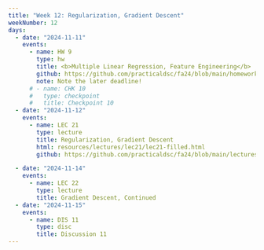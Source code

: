 ```yaml
---
title: "Week 12: Regularization, Gradient Descent"
weekNumber: 12
days:
  - date: "2024-11-11"
    events:
      - name: HW 9
        type: hw
        title: <b>Multiple Linear Regression, Feature Engineering</b>
        github: https://github.com/practicaldsc/fa24/blob/main/homeworks/hw09/hw09.ipynb
        note: Note the later deadline!
      # - name: CHK 10
      #   type: checkpoint
      #   title: Checkpoint 10
  - date: "2024-11-12"
    events:
      - name: LEC 21
        type: lecture
        title: Regularization, Gradient Descent
        html: resources/lectures/lec21/lec21-filled.html
        github: https://github.com/practicaldsc/fa24/blob/main/lectures/lec21/

  - date: "2024-11-14"
    events:
      - name: LEC 22
        type: lecture
        title: Gradient Descent, Continued
  - date: "2024-11-15"
    events:
      - name: DIS 11
        type: disc
        title: Discussion 11
---
```

